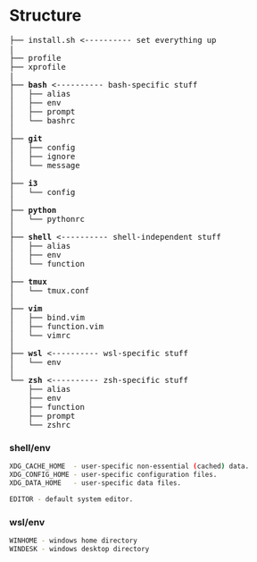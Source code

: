 # Structure

<pre>
├── install.sh <---------- set everything up
|
├── profile
├── xprofile
|
├── <b>bash</b> <---------- bash-specific stuff
│   ├── alias
│   ├── env
│   ├── prompt
│   └── bashrc
│
├── <b>git</b>
│   ├── config
│   ├── ignore
│   └── message
│
├── <b>i3</b>
│   └── config
│
├── <b>python</b>
│   └── pythonrc
│
├── <b>shell</b> <---------- shell-independent stuff
│   ├── alias
│   ├── env
│   └── function
│
├── <b>tmux</b>
│   └── tmux.conf
│
├── <b>vim</b>
│   ├── bind.vim
│   ├── function.vim
│   └── vimrc
│
├── <b>wsl</b> <---------- wsl-specific stuff
│   └── env
│
└── <b>zsh</b> <---------- zsh-specific stuff
    ├── alias
    ├── env
    ├── function
    ├── prompt
    └── zshrc
</pre>

### shell/env

```sh
XDG_CACHE_HOME  - user-specific non-essential (cached) data.
XDG_CONFIG_HOME - user-specific configuration files.
XDG_DATA_HOME   - user-specific data files.

EDITOR - default system editor.
```
### wsl/env

```sh
WINHOME - windows home directory
WINDESK - windows desktop directory
```
